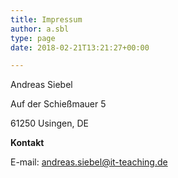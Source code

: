 ```yaml
---
title: Impressum
author: a.sbl
type: page
date: 2018-02-21T13:21:27+00:00

---
```

Andreas Siebel

Auf der Schießmauer 5

61250 Usingen, DE

**Kontakt**
  
E-mail: <andreas.siebel@it-teaching.de>